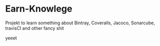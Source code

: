 # Earn-Knowlege

Projekt to learn something about Bintray, Coveralls, Jacoco, Sonarcube, travisCI and other fancy shit

yeeet